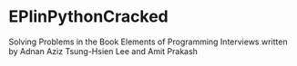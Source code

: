 # EPIinPythonCracked
Solving Problems in the Book Elements of Programming Interviews
written by Adnan Aziz Tsung-Hsien Lee and Amit Prakash
